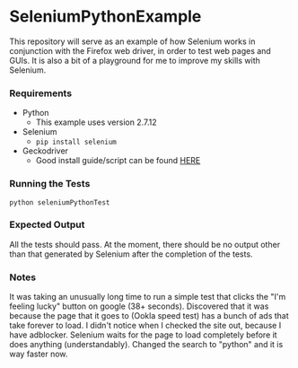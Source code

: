 # SeleniumPythonExample

This repository will serve as an example of how Selenium works in conjunction with the Firefox web driver, in order to test web pages and GUIs. It is also a bit of a playground for me to improve my skills with Selenium.

### Requirements

* Python
    * This example uses version 2.7.12
* Selenium
    * ```pip install selenium```
* Geckodriver
   * Good install guide/script can be found [HERE](https://askubuntu.com/questions/870530/how-to-install-geckodriver-in-ubuntu)
    
### Running the Tests

```python seleniumPythonTest```

### Expected Output

All the tests should pass. At the moment, there should be no output other than that generated by Selenium after the completion of the tests.

### Notes
It was taking an unusually long time to run a simple test that clicks the "I'm feeling lucky" button on google (38+ seconds). Discovered that it was because the page that it goes to (Ookla speed test) has a bunch of ads that take forever to load. I didn't notice when I checked the site out, because I have adblocker. Selenium waits for the page to load completely before it does anything (understandably). Changed the search to "python" and it is way faster now. 
